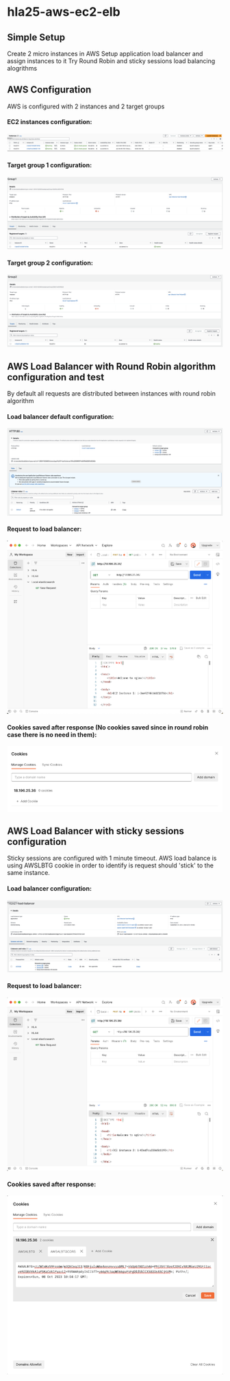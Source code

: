# hla25-aws-ec2-elb

## Simple Setup

Create 2 micro instances in AWS
Setup application load balancer and assign instances to it
Try Round Robin and sticky sessions load balancing alogrithms

## AWS Configuration
AWS is configured with 2 instances and 2 target groups<br>
#### EC2 instances configuration:
![EC2-instances](./aws-configuration/EC2-instances.png)
#### Target group 1 configuration:
![EC2-targert-group1](./aws-configuration/Target-group-1-configuration.png)
#### Target group 2 configuration:
![EC2-targert-group2](./aws-configuration/Target-group-2-configuration.png)

## AWS Load Balancer with Round Robin algorithm configuration and test
By default all requests are distributed between instances with round robin algorithm
#### Load balancer default configuration:
![ELB-round-robin-configuration](./aws-configuration/ELB-round-robin-configuration.png)
#### Request to load balancer:
![ELB-round-robin-request](./aws-configuration/ELB-round-robin-request.png)
#### Cookies saved after response (No cookies saved since in round robin case there is no need in them):
![ELB-round-robin-cookies](./aws-configuration/ELB-round-robin-cookies.png)

## AWS Load Balancer with sticky sessions configuration
Sticky sessions are configured with 1 minute timeout. AWS load balance is using AWSLBTG cookie in order to identify is request should 'stick' to the same instance. 
#### Load balancer configuration:
![ELB-sticky-configuration](./aws-configuration/ELB-sticky-configuration.png)
#### Request to load balancer:
![ELB-sticky-request](./aws-configuration/ELB-sticky-request.png)
#### Cookies saved after response:
![ELB-sticky-cookies](./aws-configuration/ELB-sticky-cookies.png)
